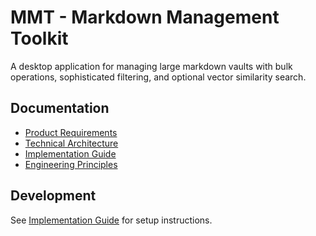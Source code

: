 # MMT - Markdown Management Toolkit

A desktop application for managing large markdown vaults with bulk operations, sophisticated filtering, and optional vector similarity search.

## Documentation

- [Product Requirements](docs/planning/PRD.md)
- [Technical Architecture](docs/planning/technical-architecture.md)
- [Implementation Guide](docs/planning/implementation-guide.md)
- [Engineering Principles](docs/building/principles.md)

## Development

See [Implementation Guide](docs/planning/implementation-guide.md) for setup instructions.